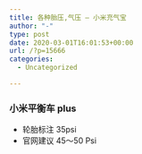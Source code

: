 ```yaml
---
title: 各种胎压,气压 – 小米充气宝
author: "-"
type: post
date: 2020-03-01T16:01:53+00:00
url: /?p=15666
categories:
  - Uncategorized

---
```

### 小米平衡车 plus
- 轮胎标注 35psi
- 官网建议 45～50 Psi

